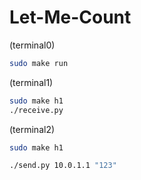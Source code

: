 # Let-Me-Count

(terminal0)
```Bash
sudo make run
```

(terminal1)
```Bash
sudo make h1
./receive.py
```

(terminal2)
```Bash
sudo make h1

./send.py 10.0.1.1 "123"
```